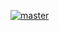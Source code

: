 [![master](https://github.com/forerunnergames/coa/workflows/deploy/badge.svg)](https://github.com/forerunnergames/coa/actions)